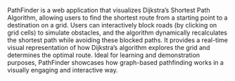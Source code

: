 PathFinder is a web application that visualizes Dijkstra’s Shortest Path Algorithm, allowing users to find the shortest route from a starting point to a destination on a grid. Users can interactively block roads (by clicking on grid cells) to simulate obstacles, and the algorithm dynamically recalculates the shortest path while avoiding these blocked paths. It provides a real-time visual representation of how Dijkstra’s algorithm explores the grid and determines the optimal route. Ideal for learning and demonstration purposes, PathFinder showcases how graph-based pathfinding works in a visually engaging and interactive way.
